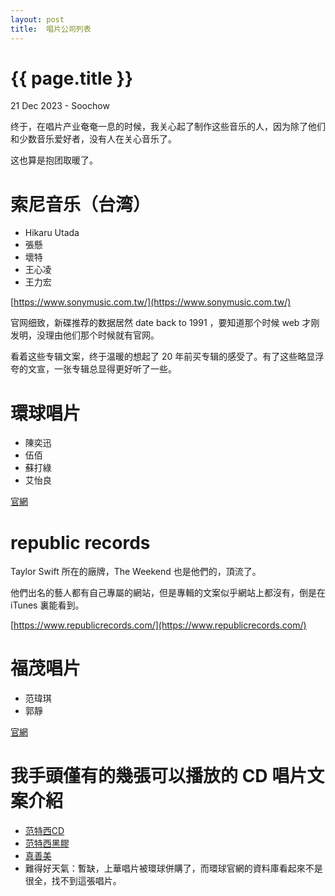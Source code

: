 ```yaml
---
layout: post
title:  唱片公司列表
---
```


{{ page.title }}
================
<p class="meta"> 21 Dec 2023 - Soochow </p>

终于，在唱片产业奄奄一息的时候，我关心起了制作这些音乐的人，因为除了他们和少数音乐爱好者，没有人在关心音乐了。

这也算是抱团取暖了。

# 索尼音乐（台湾）

* Hikaru Utada
* 張懸
* 壞特
* 王心凌
* 王力宏

[https://www.sonymusic.com.tw/](https://www.sonymusic.com.tw/)

官网细致，新碟推荐的数据居然 date back to 1991 ，要知道那个时候 web 才刚发明，没理由他们那个时候就有官网。

看着这些专辑文案，终于温暖的想起了 20 年前买专辑的感受了。有了这些略显浮夸的文宣，一张专辑总显得更好听了一些。

# 環球唱片

* 陳奕迅
* 伍佰
* 蘇打綠
* 艾怡良

[官網](https://www.umusic.com.tw/index.php)

# republic records

Taylor Swift 所在的廠牌，The Weekend 也是他們的，頂流了。

他們出名的藝人都有自己專屬的網站，但是專輯的文案似乎網站上都沒有，倒是在 iTunes 裏能看到。

[https://www.republicrecords.com/](https://www.republicrecords.com/)

# 福茂唱片

* 范瑋琪
* 郭靜

[官網](https://www.lfmusic.com/)

# 我手頭僅有的幾張可以播放的 CD 唱片文案介紹

* [范特西CD](https://web.archive.org/web/20150110162747/http://www.jvrmusic.com/artist/work-album_full.asp?id=15&artistid=1) 
* [范特西黑膠](https://www.sonymusic.com.tw/album/jay-chou-fantasy-vinyl-2lp/)
* [真善美](https://www.lfmusic.com/music/detail?id=1314)
* 難得好天氣：暫缺，上華唱片被環球併購了，而環球官網的資料庫看起來不是很全，找不到這張唱片。
